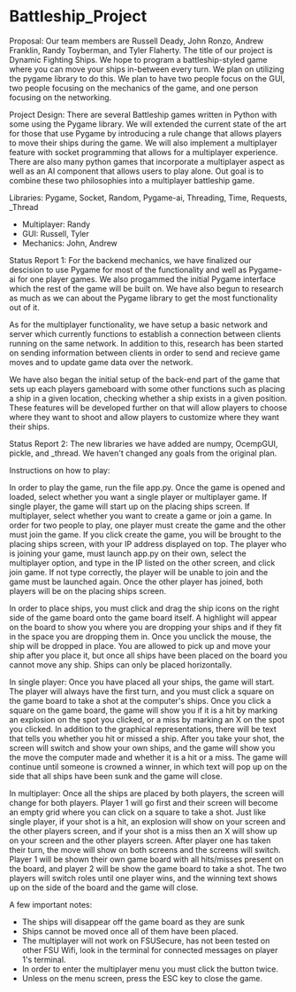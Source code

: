 # Battleship_Project

Proposal:
Our team members are Russell Deady, John Ronzo, Andrew Franklin, Randy Toyberman, and Tyler Flaherty. The title of our project is Dynamic Fighting Ships. We hope to program a battleship-styled game where you can move your ships in-between every turn. We plan on utilizing the pygame library to do this. We plan to  have two people focus on the GUI, two people focusing on the mechanics of the game, and one person focusing on the networking.

Project Design:
There are several Battleship games written in Python with some using the Pygame library. We will extended the current state of the art for those that use Pygame by introducing a rule change that allows players to move their ships during the game. We will also implement a multiplayer feature with socket programming that allows for a multiplayer experience. There are also many python games that incorporate a multiplayer aspect as well as an AI component that allows users to play alone. Out goal is to combine these two philosophies into a multiplayer battleship game. 

Libraries: Pygame, Socket, Random, Pygame-ai, Threading, Time, Requests, _Thread

- Multiplayer: Randy
- GUI: Russell, Tyler
- Mechanics: John, Andrew

Status Report 1: For the backend mechanics, we have finalized our descision to use Pygame for most of the functionality and well as Pygame-ai for one player games. We also progammed the initial Pygame interface which the rest of the game will be built on. We have also begun to research as much as we can about the Pygame library to get the most functionality out of it.

As for the multiplayer functionality, we have setup a basic network and server which currently functions to establish a connection between clients running on the same network. In addition to this, research has been started on sending information between clients in order to send and recieve game moves and to update game data over the network.

We have also began the initial setup of the back-end part of the game that sets up each players gameboard with some other functions such as placing a ship in a given location, checking whether a ship exists in a given position. These features will be developed further on that will allow players to choose where they want to shoot and allow players to customize where they want their ships.

Status Report 2:
The new libraries we have added are numpy, OcempGUI, pickle, and \_thread. We haven't changed any goals from the original plan.


Instructions on how to play:

In order to play the game, run the file app.py. Once the game is opened and loaded, select whether you want a single player or multiplayer game. If single player, the game will start up on the placing ships screen. If multiplayer, select whether you want to create a game or join a game. In order for two people to play, one player must create the game and the other must join the game. If you click create the game, you will be brought to the placing ships screen, with your IP address displayed on top. The player who is joining your game, must launch app.py on their own, select the multiplayer option, and type in the IP listed on the other screen, and click join game. If not type correctly, the player will be unable to join and the game must be launched again. Once the other player has joined, both players will be on the placing ships screen. 
    
In order to place ships, you must click and drag the ship icons on the right side of the game board onto the game board itself. A highlight will appear on the board to show you where you are dropping your ships and if they fit in the space you are dropping them in. Once you unclick the mouse, the ship will be dropped in place. You are allowed to pick up and move your ship after you place it, but once all ships have been placed on the board you cannot move any ship. Ships can only be placed horizontally.

In single player: Once you have placed all your ships, the game will start. The player will always have the first turn, and you must click a square on the game board to take a shot at the computer's ships. Once you click a square on the game board, the game will show you if it is a hit by marking an explosion on the spot you clicked, or a miss by marking an X on the spot you clicked. In addition to the graphical representations, there will be text that tells you whether you hit or missed a ship. After you take your shot, the screen will switch and show your own ships, and the game will show you the move the computer made and  whether it is a hit or a miss. The game will continue until someone is crowned a winner, in which text will pop up on the side that all ships have been sunk and the game will close.

In multiplayer: Once all the ships are placed by both players, the screen will change for both players. Player 1 will go first and their screen will become an empty grid where you can click on a square to take a shot. Just like single player, if your shot is a hit, an explosion will show on your screen and the other players screen, and if your shot is a miss then an X will show up on your screen and the other players screen. After player one has taken their turn, the move will show on both screens and the screens will switch. Player 1 will be shown their own game board with all hits/misses present on the board, and player 2 will be show the game board to take a shot. The two players will switch roles until one player wins, and the winning text shows up on the side of the board and the game will close. 

A few important notes:
* The ships will disappear off the game board as they are sunk
* Ships cannot be moved once all of them have been placed.
* The multiplayer will not work on FSUSecure, has not been tested on other FSU Wifi, look in the terminal for connected messages on player 1's terminal.
* In order to enter the multiplayer menu you must click the button twice.
* Unless on the menu screen, press the ESC key to close the game.


